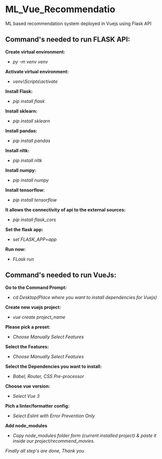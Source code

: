 # ML_Vue_Recommendatio
 ML based recommendation system deployed in Vuejs using Flask API

## Command's needed to run FLASK API:

**Create virtual environment:**
- *py -m venv venv*

**Activate virtual environment:**
- *venv\Scripts\activate*

**Install Flask:**
- *pip install flask*

**Install sklearn:**
- *pip install sklearn*

**Install pandas:**
- *pip install pandas*

**Install nltk:**
- *pip install nltk*

**Install numpy:**
- *pip install numpy*

**Install tensorflow:**
- *pip install tensorflow*

**It allows the connectivity of api to the external sources:**
- *pip install flask_cors*

**Set the flask app:**
- *set FLASK_APP=app*

**Run now:**
- *FLask run*

## Command's needed to run VueJs:

**Go to the Command Prompt:**
- *cd Desktop(Place where you want to install dependencies for Vuejs)*

**Create new vuejs project:**
- *vue create project_name*

**Please pick a preset:**
- *Choose Manually Select Features*

**Select the Features:**
- *Choose Manually Select Features*

**Select the Dependencies you want to install:**
- *Babel, Router, CSS Pre-processor*

**Choose vue version:**
- *Select Vue 3*

**Pich a linter/formatter config:**
- *Select Eslint with Error Prevention Only*

**Add node_modules**
- *Copy node_modules folder form (current installed project) & paste it inside our project/recommend_movies.*

*Finally all step's are done, Thank you*
